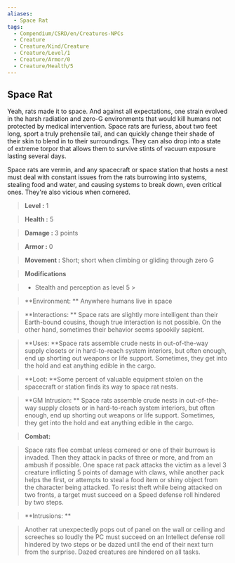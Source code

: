 ```yaml
---
aliases:
  - Space Rat
tags:
  - Compendium/CSRD/en/Creatures-NPCs
  - Creature
  - Creature/Kind/Creature
  - Creature/Level/1
  - Creature/Armor/0
  - Creature/Health/5
---
```

  
    
## Space Rat    
Yeah, rats made it to space. And against all expectations, one strain evolved in the harsh radiation and zero-G environments that would kill humans not protected by medical intervention. Space rats are furless, about two feet long, sport a truly prehensile tail, and can quickly change their shade of their skin to blend in to their surroundings. They can also drop into a state of extreme torpor that allows them to survive stints of vacuum exposure lasting several days.   
Space rats are vermin, and any spacecraft or space station that hosts a nest must deal with constant issues from the rats burrowing into systems, stealing food and water, and causing systems to break down, even critical ones. They're also vicious when cornered.    
  
    
> **Level :** 1    
> **Health :** 5    
> **Damage :** 3 points    
> **Armor :** 0    
> **Movement :** Short; short when climbing or gliding through zero G    
> **Modifications**    
>- Stealth and perception as level 5 >  
>    
> **Environment: ** Anywhere humans live in space    
> **Interactions: ** Space rats are slightly more intelligent than their Earth-bound cousins, though true interaction is not possible. On the other hand, sometimes their behavior seems spookily sapient.    
> **Uses: **Space rats assemble crude nests in out-of-the-way supply closets or in hard-to-reach system interiors, but often enough, end up shorting out weapons or life support. Sometimes, they get into the hold and eat anything edible in the cargo.    
> **Loot: **Some percent of valuable equipment stolen on the spacecraft or station finds its way to space rat nests.    
> **GM Intrusion: ** Space rats assemble crude nests in out-of-the-way supply closets or in hard-to-reach system interiors, but often enough, end up shorting out weapons or life support. Sometimes, they get into the hold and eat anything edible in the cargo.    
  
> **Combat:**   
> Space rats flee combat unless cornered or one of their burrows is invaded. Then they attack in packs of three or more, and from an ambush if possible. One space rat pack attacks the victim as a level 3 creature inflicting 5 points of damage with claws, while another pack helps the first, or attempts to steal a food item or shiny object from the character being attacked. To resist theft while being attacked on two fronts, a target must succeed on a Speed defense roll hindered by two steps.    
    
  
> **Intrusions: **   
> Another rat unexpectedly pops out of panel on the wall or ceiling and screeches so loudly the PC must succeed on an Intellect defense roll hindered by two steps or be dazed until the end of their next turn from the surprise. Dazed creatures are hindered on all tasks.    
